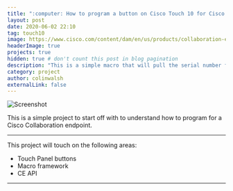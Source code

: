 ```yaml
---
title: ":computer: How to program a button on Cisco Touch 10 for Cisco Collaboration Endpoints"
layout: post
date: 2020-06-02 22:10
tag: touch10
image: https://www.cisco.com/content/dam/en/us/products/collaboration-endpoints/telepresence-touch/kn67009-large.jpg
headerImage: true
projects: true
hidden: true # don't count this post in blog pagination
description: "This is a simple macro that will pull the serial number from the codec and display it to the screen"
category: project
author: colinwalsh
externalLink: false
---
```


![Screenshot](https://www.cisco.com/content/dam/en/us/products/collaboration-endpoints/telepresence-touch/kn67009-large.jpg)

This is a simple project to start off with to understand how to program for a Cisco Collaboration endpoint.

---

This project will touch on the following areas:

- Touch Panel buttons
- Macro framework
- CE API

---


